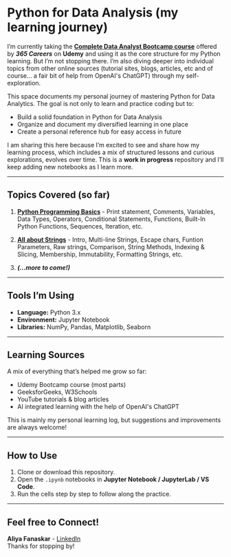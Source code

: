 # Python for Data Analysis (my learning journey)

I’m currently taking the **[Complete Data Analyst Bootcamp course](https://www.udemy.com/course/the-data-analyst-course-complete-data-analyst-bootcamp/)** offered by ***365 Careers*** on **Udemy** and using it as the core structure for my Python learning. But I’m not stopping there. I’m also diving deeper into individual topics from other online sources (tutorial sites, blogs, articles, etc and of course… a fair bit of help from OpenAI's ChatGPT) through my self-exploration.

This space documents my personal journey of mastering Python for Data Analytics. The goal is not only to learn and practice coding but to:
- Build a solid foundation in Python for Data Analysis  
- Organize and document my diversified learning in one place
- Create a personal reference hub for easy access in future

I am sharing this here because I’m excited to see and share how my learning process, which includes a mix of structured lessons and curious explorations, evolves over time. This is a **work in progress** repository and I’ll keep adding new notebooks as I learn more.

---

## Topics Covered (so far)

1. [**Python Programming Basics**](https://github.com/aliya-fanaskar/Python-for-Data-Analysts/blob/main/My_Learning_Journey/01-Python-Programming-Basics.ipynb) - Print statement, Comments, Variables, Data Types, Operators, Conditional Statements, Functions, Built-In Python Functions, Sequences, Iteration, etc.
   
2. [**All about Strings**](https://github.com/aliya-fanaskar/Python-for-Data-Analysis/blob/main/My_Learning_Journey/02-All-about-Strings.ipynb) - Intro, Multi-line Strings, Escape chars, Funtion Parameters, Raw strings, Comparison, String Methods, Indexing & Slicing, Membership, Immutability, Formatting Strings, etc.
      
3. ***(…more to come!)***

---

## Tools I’m Using

- **Language:** Python 3.x  
- **Environment:** Jupyter Notebook  
- **Libraries:** NumPy, Pandas, Matplotlib, Seaborn  

---

## Learning Sources

A mix of everything that’s helped me grow so far:
- Udemy Bootcamp course (most parts)
- GeeksforGeeks, W3Schools
- YouTube tutorials & blog articles
- AI integrated learning with the help of OpenAI's ChatGPT

This is mainly my personal learning log, but suggestions and improvements are always welcome!

---

## How to Use

1. Clone or download this repository.  
2. Open the `.ipynb` notebooks in **Jupyter Notebook / JupyterLab / VS Code**.  
3. Run the cells step by step to follow along the practice.  

---

## Feel free to Connect!

**Aliya Fanaskar** - [LinkedIn](www.linkedin.com/in/aliya-adil99)\
Thanks for stopping by!
